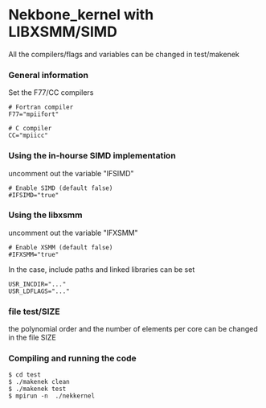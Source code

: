 # Nekbone_kernel with LIBXSMM/SIMD

All the compilers/flags and variables can be changed in test/makenek

### General information

Set the F77/CC compilers

```
# Fortran compiler
F77="mpiifort"

# C compiler
CC="mpiicc"
```

### Using the in-hourse SIMD implementation

uncomment out the variable "IFSIMD"

```
# Enable SIMD (default false)
#IFSIMD="true"
```

### Using the libxsmm

uncomment out the variable "IFXSMM"

```
# Enable XSMM (default false)
#IFXSMM="true"
```
In the case, include paths and linked libraries can be set

```
USR_INCDIR="..."
USR_LDFLAGS="..."
```

### file test/SIZE
the polynomial order and the number of elements per core can be changed in the file SIZE

### Compiling and running the code

```
$ cd test
$ ./makenek clean
$ ./makenek test
$ mpirun -n  ./nekkernel
```




